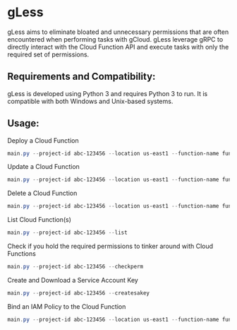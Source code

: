 # gLess
gLess aims to eliminate bloated and unnecessary permissions that are often encountered when performing tasks with gCloud. gLess leverage gRPC to directly interact with the Cloud Function API and execute tasks with only the required set of permissions.

## Requirements and Compatibility:
gLess is developed using Python 3 and requires Python 3 to run. It is compatible with both Windows and Unix-based systems.

## Usage:
Deploy a Cloud Function
```powershell
main.py --project-id abc-123456 --location us-east1 --function-name function1 --gsutil-uri gs://bucket/function.zip --function-entry-point function --service-account 1234567890-compute@developer.gserviceaccount.com --deploy
```
Update a Cloud Function
```powershell
main.py --project-id abc-123456 --location us-east1 --function-name function1 --gsutil-uri gs://bucket/function.zip --function-entry-point function --service-account 1234567890-compute@developer.gserviceaccount.com --update
```
Delete a Cloud Function
```powershell
main.py --project-id abc-123456 --location us-east1 --function-name function1 --delete
```
List Cloud Function(s)
```powershell
main.py --project-id abc-123456 --list
```
Check if you hold the required permissions to tinker around with Cloud Functions
```powershell
main.py --project-id abc-123456 --checkperm
```
Create and Download a Service Account Key
```powershell
main.py --project-id abc-123456 --createsakey
```
Bind an IAM Policy to the Cloud Function
```powershell
main.py --project-id abc-123456 --location us-east1 --function-name function1 --setiambinding allUsers
``` 
